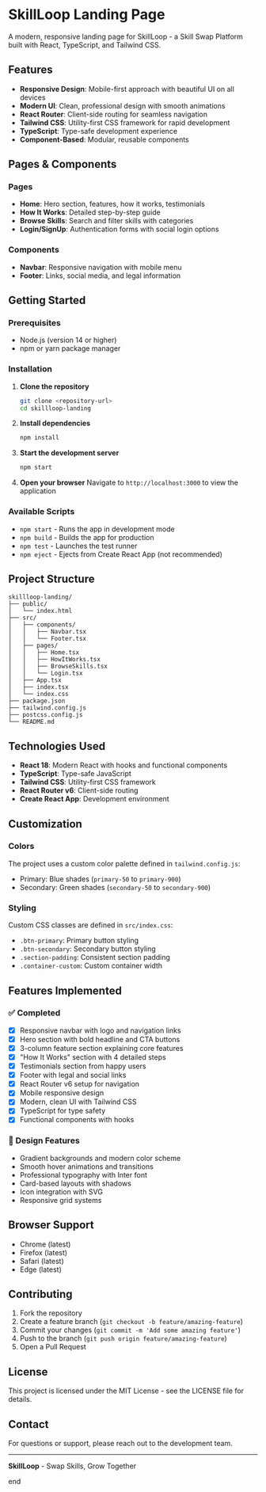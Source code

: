 # SkillLoop Landing Page

A modern, responsive landing page for SkillLoop - a Skill Swap Platform built with React, TypeScript, and Tailwind CSS.

## Features

- **Responsive Design**: Mobile-first approach with beautiful UI on all devices
- **Modern UI**: Clean, professional design with smooth animations
- **React Router**: Client-side routing for seamless navigation
- **Tailwind CSS**: Utility-first CSS framework for rapid development
- **TypeScript**: Type-safe development experience
- **Component-Based**: Modular, reusable components

## Pages & Components

### Pages
- **Home**: Hero section, features, how it works, testimonials
- **How It Works**: Detailed step-by-step guide
- **Browse Skills**: Search and filter skills with categories
- **Login/SignUp**: Authentication forms with social login options

### Components
- **Navbar**: Responsive navigation with mobile menu
- **Footer**: Links, social media, and legal information

## Getting Started

### Prerequisites

- Node.js (version 14 or higher)
- npm or yarn package manager

### Installation

1. **Clone the repository**
   ```bash
   git clone <repository-url>
   cd skillloop-landing
   ```

2. **Install dependencies**
   ```bash
   npm install
   ```

3. **Start the development server**
   ```bash
   npm start
   ```

4. **Open your browser**
   Navigate to `http://localhost:3000` to view the application

### Available Scripts

- `npm start` - Runs the app in development mode
- `npm build` - Builds the app for production
- `npm test` - Launches the test runner
- `npm eject` - Ejects from Create React App (not recommended)

## Project Structure

```
skillloop-landing/
├── public/
│   └── index.html
├── src/
│   ├── components/
│   │   ├── Navbar.tsx
│   │   └── Footer.tsx
│   ├── pages/
│   │   ├── Home.tsx
│   │   ├── HowItWorks.tsx
│   │   ├── BrowseSkills.tsx
│   │   └── Login.tsx
│   ├── App.tsx
│   ├── index.tsx
│   └── index.css
├── package.json
├── tailwind.config.js
├── postcss.config.js
└── README.md
```

## Technologies Used

- **React 18**: Modern React with hooks and functional components
- **TypeScript**: Type-safe JavaScript
- **Tailwind CSS**: Utility-first CSS framework
- **React Router v6**: Client-side routing
- **Create React App**: Development environment

## Customization

### Colors
The project uses a custom color palette defined in `tailwind.config.js`:
- Primary: Blue shades (`primary-50` to `primary-900`)
- Secondary: Green shades (`secondary-50` to `secondary-900`)

### Styling
Custom CSS classes are defined in `src/index.css`:
- `.btn-primary`: Primary button styling
- `.btn-secondary`: Secondary button styling
- `.section-padding`: Consistent section padding
- `.container-custom`: Custom container width

## Features Implemented

### ✅ Completed
- [x] Responsive navbar with logo and navigation links
- [x] Hero section with bold headline and CTA buttons
- [x] 3-column feature section explaining core features
- [x] "How It Works" section with 4 detailed steps
- [x] Testimonials section from happy users
- [x] Footer with legal and social links
- [x] React Router v6 setup for navigation
- [x] Mobile responsive design
- [x] Modern, clean UI with Tailwind CSS
- [x] TypeScript for type safety
- [x] Functional components with hooks

### 🎨 Design Features
- Gradient backgrounds and modern color scheme
- Smooth hover animations and transitions
- Professional typography with Inter font
- Card-based layouts with shadows
- Icon integration with SVG
- Responsive grid systems

## Browser Support

- Chrome (latest)
- Firefox (latest)
- Safari (latest)
- Edge (latest)

## Contributing

1. Fork the repository
2. Create a feature branch (`git checkout -b feature/amazing-feature`)
3. Commit your changes (`git commit -m 'Add some amazing feature'`)
4. Push to the branch (`git push origin feature/amazing-feature`)
5. Open a Pull Request

## License

This project is licensed under the MIT License - see the LICENSE file for details.

## Contact

For questions or support, please reach out to the development team.

---

**SkillLoop** - Swap Skills, Grow Together 

end